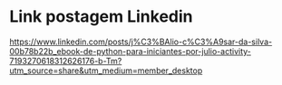 # Link postagem Linkedin

https://www.linkedin.com/posts/j%C3%BAlio-c%C3%A9sar-da-silva-00b78b22b_ebook-de-python-para-iniciantes-por-julio-activity-7193270618312626176-b-Tm?utm_source=share&utm_medium=member_desktop
